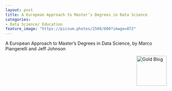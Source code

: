 ```yaml
---
layout: post
title: A European Approach to Master’s Degrees in Data Science
categories:
- Data Science/ Education
feature_image: "https://picsum.photos/2560/600?image=872"
---
```

A European Approach to Master’s Degrees in Data Science, by Marco Piangerelli and Jeff Johnson

<a href="https://www.kdnuggets.com/2019/11/top-stories-2019-oct.html">
<img src="https://www.kdnuggets.com/images/tkb-1910-g.png" width=94 alt="Gold Blog" align="right"></a>

